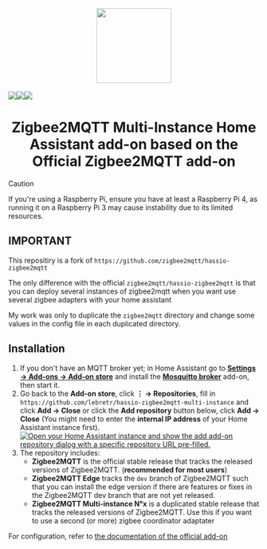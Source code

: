 <div align="center">
    <a href="https://github.com/lebretr/hassio-zigbee2mqtt-multi-instance">
        <img width="150" height="150" src="zigbee2mqtt/logo.png">
    </a>
    <br>
    <br>
    <div style="display: flex;">
        <a href="https://github.com/lebretr/hassio-zigbee2mqtt-multi-instance/actions?query=workflow%3ACI_MI">
            <img src="https://github.com/lebretr/hassio-zigbee2mqtt-multi-instance/workflows/CI_MI/badge.svg">
        </a>
        <a href="https://github.com/lebretr/hassio-zigbee2mqtt-multi-instance/releases">
            <img src="https://img.shields.io/github/release/lebretr/hassio-zigbee2mqtt-multi-instance.svg">
        </a>
        <a href="https://github.com/lebretr/hassio-zigbee2mqtt-multi-instance/stargazers">
            <img src="https://img.shields.io/github/stars/lebretr/hassio-zigbee2mqtt-multi-instance.svg">
        </a>
    </div>
    <h1>Zigbee2MQTT Multi-Instance Home Assistant add-on based on the Official Zigbee2MQTT add-on </h1>
</div>

> [!CAUTION]
> If you're using a Raspberry Pi, ensure you have at least a Raspberry Pi 4, as running it on a Raspberry Pi 3 may cause instability due to its limited resources.

## IMPORTANT
This repositiry is a fork of `https://github.com/zigbee2mqtt/hassio-zigbee2mqtt`

The only difference with the official `zigbee2mqtt/hassio-zigbee2mqtt` is that you can deploy several instances of zigbee2mqtt when you want use several zigbee adapters with your home assistant

My work was only to duplicate the `zigbee2mqtt` directory and change some values in the config file in each duplicated directory.

## Installation

1. If you don't have an MQTT broker yet; in Home Assistant go to **[Settings → Add-ons → Add-on store](https://my.home-assistant.io/redirect/supervisor_store/)** and install the **[Mosquitto broker](https://my.home-assistant.io/redirect/supervisor_addon/?addon=core_mosquitto)** add-on, then start it.
1. Go back to the **Add-on store**, click **⋮ → Repositories**, fill in</br> `https://github.com/lebretr/hassio-zigbee2mqtt-multi-instance` and click **Add → Close** or click the **Add repository** button below, click **Add → Close** (You might need to enter the **internal IP address** of your Home Assistant instance first).  
   [![Open your Home Assistant instance and show the add add-on repository dialog with a specific repository URL pre-filled.](https://my.home-assistant.io/badges/supervisor_add_addon_repository.svg)](https://my.home-assistant.io/redirect/supervisor_add_addon_repository/?repository_url=https%3A%2F%2Fgithub.com%2Flebretr%2Fhassio-zigbee2mqtt-multi-instance)
1. The repository includes:
   - **Zigbee2MQTT** is the official stable release that tracks the released versions of Zigbee2MQTT. (**recommended for most users**)
   - **Zigbee2MQTT Edge** tracks the `dev` branch of Zigbee2MQTT such that you can install the edge version if there are features or fixes in the Zigbee2MQTT dev branch that are not yet released.
   - **Zigbee2MQTT Multi-instance N°x** is a duplicated stable release that tracks the released versions of Zigbee2MQTT. Use this if you want to use a second (or more) zigbee coordinator adaptater

For configuration, refer to [the documentation of the official add-on](https://github.com/zigbee2mqtt/hassio-zigbee2mqtt)
